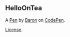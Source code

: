 HelloOnTea
----------


A [Pen](https://codepen.io/baronxtr/pen/jEOQJRL) by [Baron](https://codepen.io/baronxtr) on [CodePen](https://codepen.io).

[License](https://codepen.io/license/pen/jEOQJRL).